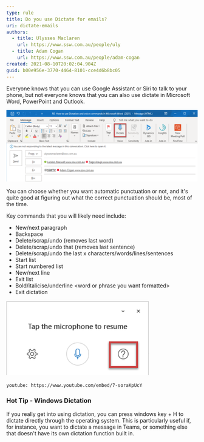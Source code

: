 ```yaml
---
type: rule
title: Do you use Dictate for emails?
uri: dictate-emails
authors:
  - title: Ulysses Maclaren
    url: https://www.ssw.com.au/people/uly
  - title: Adam Cogan
    url: https://www.ssw.com.au/people/adam-cogan
created: 2021-08-10T20:02:04.904Z
guid: b00e956e-3770-4464-8101-cce4d6b8bc05
---
```

Everyone knows that you can use Google Assistant or Siri to talk to your phone, but not everyone knows that you can also use dictate in Microsoft Word, PowerPoint and Outlook.

<!--endintro-->

![Figure: Press this button in the ribbon to dictate, or use the keyboard shortcut of Alt+`](dictate.png)

You can choose whether you want automatic punctuation or not, and it's quite good at figuring out what the correct punctuation should be, most of the time.

Key commands that you will likely need include:

* New/next paragraph
* Backspace
* Delete/scrap/undo (removes last word)
* Delete/scrap/undo that (removes last sentence)
* Delete/scrap/undo the last x characters/words/lines/sentences
* Start list
* Start numbered list
* New/next line
* Exit list
* Bold/italicise/underline \<word or phrase you want formatted\>
* Exit dictation

![Figure: For a full list of available commands, click here (the box that pops up at the bottom of the screen while you dictate)](dictate-more-commands.png)

`youtube: https://www.youtube.com/embed/7-soraKpUcY`

### Hot Tip - Windows Dictation

If you really get into using dictation, you can press windows key + H to dictate directly through the operating system. This is particularly useful if, for instance, you want to dictate a message in Teams, or something else that doesn't have its own dictation function built in.
